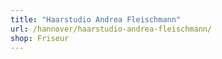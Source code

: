 ```yaml
---
title: "Haarstudio Andrea Fleischmann"
url: /hannover/haarstudio-andrea-fleischmann/
shop: Friseur
---
```

